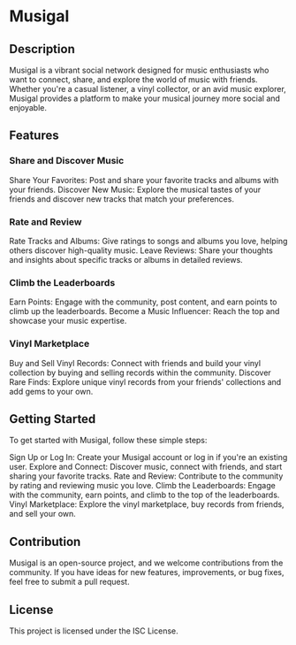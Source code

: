 # Musigal

## Description
Musigal is a vibrant social network designed for music enthusiasts who want to connect, share, and explore the world of music with friends.
Whether you're a casual listener, a vinyl collector, or an avid music explorer,
Musigal provides a platform to make your musical journey more social and enjoyable.

## Features
### Share and Discover Music
Share Your Favorites: Post and share your favorite tracks and albums with your friends.
Discover New Music: Explore the musical tastes of your friends and discover new tracks that match your preferences.
### Rate and Review
Rate Tracks and Albums: Give ratings to songs and albums you love, helping others discover high-quality music.
Leave Reviews: Share your thoughts and insights about specific tracks or albums in detailed reviews.
### Climb the Leaderboards
Earn Points: Engage with the community, post content, and earn points to climb up the leaderboards.
Become a Music Influencer: Reach the top and showcase your music expertise.
### Vinyl Marketplace
Buy and Sell Vinyl Records: Connect with friends and build your vinyl collection by buying and selling records within the community.
Discover Rare Finds: Explore unique vinyl records from your friends' collections and add gems to your own.

## Getting Started
To get started with Musigal, follow these simple steps:

Sign Up or Log In: Create your Musigal account or log in if you're an existing user.
Explore and Connect: Discover music, connect with friends, and start sharing your favorite tracks.
Rate and Review: Contribute to the community by rating and reviewing music you love.
Climb the Leaderboards: Engage with the community, earn points, and climb to the top of the leaderboards.
Vinyl Marketplace: Explore the vinyl marketplace, buy records from friends, and sell your own.

## Contribution
Musigal is an open-source project, and we welcome contributions from the community. If you have ideas for new features, improvements, or bug fixes, feel free to submit a pull request.

## License
This project is licensed under the ISC License.
